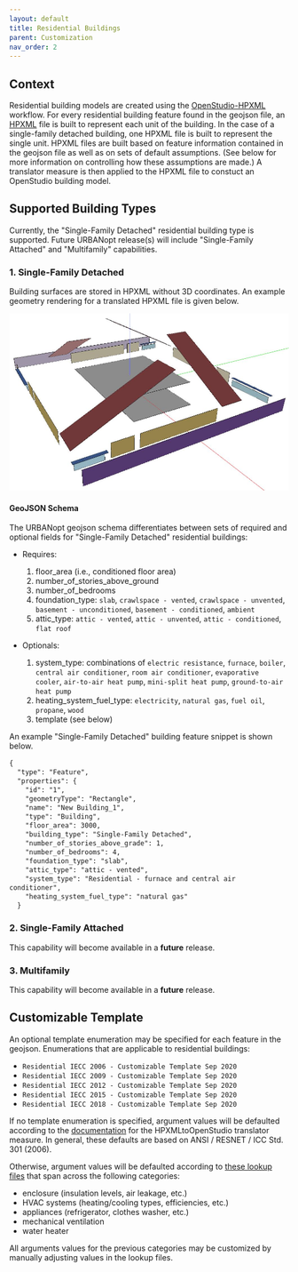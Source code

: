 ```yaml
---
layout: default
title: Residential Buildings
parent: Customization
nav_order: 2
---
```


## Context

Residential building models are created using the [OpenStudio-HPXML](https://github.com/NREL/OpenStudio-HPXML) workflow.
For every residential building feature found in the geojson file, an [HPXML](https://hpxml.nrel.gov) file is built to represent each unit of the building.
In the case of a single-family detached building, one HPXML file is built to represent the single unit.
HPXML files are built based on feature information contained in the geojson file as well as on sets of default assumptions.
(See below for more information on controlling how these assumptions are made.)
A translator measure is then applied to the HPXML file to constuct an OpenStudio building model.

## Supported Building Types

Currently, the "Single-Family Detached" residential building type is supported. Future URBANopt release(s) will include "Single-Family Attached" and "Multifamily" capabilities.

### 1. Single-Family Detached

Building surfaces are stored in HPXML without 3D coordinates. An example geometry rendering for a translated HPXML file is given below.

![single_family_detached](../doc_files/single-family-detached.jpg)

#### GeoJSON Schema

The URBANopt geojson schema differentiates between sets of required and optional fields for "Single-Family Detached" residential buildings:

* Requires:

  1. floor_area (i.e., conditioned floor area)
  2. number_of_stories_above_ground
  3. number_of_bedrooms
  4. foundation_type: `slab`, `crawlspace - vented`, `crawlspace - unvented`, `basement - unconditioned`, `basement - conditioned`, `ambient`
  5. attic_type: `attic - vented`, `attic - unvented`, `attic - conditioned`, `flat roof`

* Optionals:

  1. system_type: combinations of `electric resistance`, `furnace`, `boiler`, `central air conditioner`, `room air conditioner`, `evaporative cooler`, `air-to-air heat pump`, `mini-split heat pump`, `ground-to-air heat pump`
  2. heating_system_fuel_type: `electricity`, `natural gas`, `fuel oil`, `propane`, `wood`
  3. template (see below)

An example "Single-Family Detached" building feature snippet is shown below.

```
{
  "type": "Feature",
  "properties": {
    "id": "1",
    "geometryType": "Rectangle",
    "name": "New Building_1",
    "type": "Building",
    "floor_area": 3000,
    "building_type": "Single-Family Detached",
    "number_of_stories_above_grade": 1,
    "number_of_bedrooms": 4,
    "foundation_type": "slab",
    "attic_type": "attic - vented",
    "system_type": "Residential - furnace and central air conditioner",
    "heating_system_fuel_type": "natural gas"
  }
```

### 2. Single-Family Attached 

This capability will become available in a **future** release.

### 3. Multifamily

This capability will become available in a **future** release.

## Customizable Template

An optional template enumeration may be specified for each feature in the geojson.
Enumerations that are applicable to residential buildings:

- `Residential IECC 2006 - Customizable Template Sep 2020`
- `Residential IECC 2009 - Customizable Template Sep 2020`
- `Residential IECC 2012 - Customizable Template Sep 2020`
- `Residential IECC 2015 - Customizable Template Sep 2020`
- `Residential IECC 2018 - Customizable Template Sep 2020`

If no template enumeration is specified, argument values will be defaulted according to the [documentation](https://openstudio-hpxml.readthedocs.io/en/latest/hpxml_to_openstudio.html) for the HPXMLtoOpenStudio translator measure.
In general, these defaults are based on ANSI / RESNET / ICC Std. 301 (2006).

Otherwise, argument values will be defaulted according to [these lookup files](https://github.com/urbanopt/urbanopt-example-geojson-project/tree/develop/example_project/mappers/residential) that span across the following categories:

* enclosure (insulation levels, air leakage, etc.)
* HVAC systems (heating/cooling types, efficiencies, etc.)
* appliances (refrigerator, clothes washer, etc.)
* mechanical ventilation
* water heater

All arguments values for the previous categories may be customized by manually adjusting values in the lookup files.
